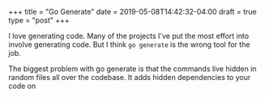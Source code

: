 +++
title = "Go Generate"
date = 2019-05-08T14:42:32-04:00
draft = true
type = "post"
+++

I love generating code. Many of the projects I've put the most effort into involve generating code. But I think `go generate` is the wrong tool for the job.

The biggest problem with go generate is that the commands live hidden in random files all over the codebase. It adds hidden dependencies to your code on 